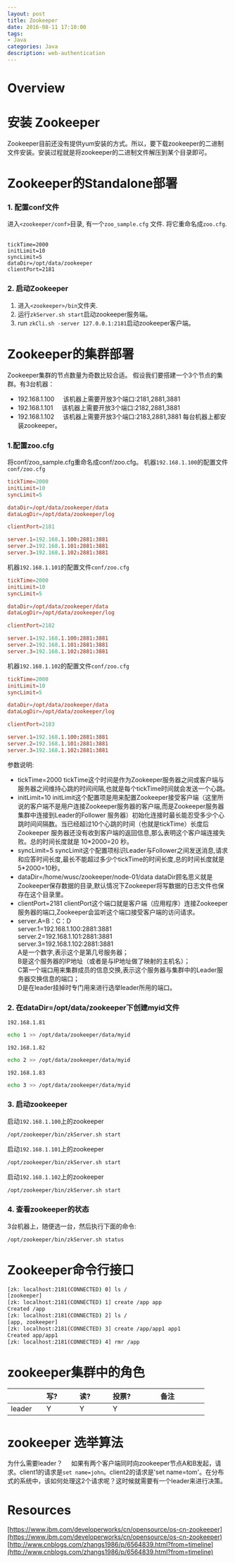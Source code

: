 ```yaml
---
layout: post
title: Zookeeper
date: 2016-08-11 17:10:00
tags:
- Java
categories: Java
description: web-authentication
---
```


# Overview               

# 安装 Zookeeper
Zookeeper目前还没有提供yum安装的方式。所以，要下载zookeeper的二进制文件安装。安装过程就是将zookeeper的二进制文件解压到某个目录即可。


# Zookeeper的Standalone部署
### 1. 配置conf文件
进入`<zookeeper/conf>`目录, 有一个`zoo_sample.cfg` 文件. 将它重命名成`zoo.cfg`.        
```text
tickTime=2000
initLimit=10
syncLimit=5
dataDir=/opt/data/zookeeper
clientPort=2181
```
### 2. 启动Zookeeper
1. 进入`<zookeeper>/bin`文件夹.    
2. 运行`zkServer.sh start`启动zookeeper服务端。    
3. run `zkCli.sh -server 127.0.0.1:2181`启动zookeeper客户端。

# Zookeeper的集群部署
Zookeeper集群的节点数量为奇数比较合适。
假设我们要搭建一个3个节点的集群。有3台机器：
* 192.168.1.100     该机器上需要开放3个端口:2181,2881,3881
* 192.168.1.101     该机器上需要开放3个端口:2182,2881,3881
* 192.168.1.102     该机器上需要开放3个端口:2183,2881,3881
每台机器上都安装zookeeper。

### 1.配置zoo.cfg
将conf/zoo_sample.cfg重命名成conf/zoo.cfg。
机器`192.168.1.100`的配置文件`conf/zoo.cfg`    
```conf
tickTime=2000
initLimit=10
syncLimit=5

dataDir=/opt/data/zookeeper/data
dataLogDir=/opt/data/zookeeper/log

clientPort=2181

server.1=192.168.1.100:2881:3881
server.2=192.168.1.101:2881:3881
server.3=192.168.1.102:2881:3881
```

机器`192.168.1.101`的配置文件`conf/zoo.cfg`    
```conf
tickTime=2000
initLimit=10
syncLimit=5

dataDir=/opt/data/zookeeper/data
dataLogDir=/opt/data/zookeeper/log

clientPort=2182

server.1=192.168.1.100:2881:3881
server.2=192.168.1.101:2881:3881
server.3=192.168.1.102:2881:3881
```

机器`192.168.1.102`的配置文件`conf/zoo.cfg`    
```conf
tickTime=2000
initLimit=10
syncLimit=5

dataDir=/opt/data/zookeeper/data
dataLogDir=/opt/data/zookeeper/log

clientPort=2183

server.1=192.168.1.100:2881:3881
server.2=192.168.1.101:2881:3881
server.3=192.168.1.102:2881:3881
```

参数说明:
* tickTime=2000
tickTime这个时间是作为Zookeeper服务器之间或客户端与服务器之间维持心跳的时间间隔,也就是每个tickTime时间就会发送一个心跳。
* initLimit=10
initLimit这个配置项是用来配置Zookeeper接受客户端（这里所说的客户端不是用户连接Zookeeper服务器的客户端,而是Zookeeper服务器集群中连接到Leader的Follower 服务器）初始化连接时最长能忍受多少个心跳时间间隔数。当已经超过10个心跳的时间（也就是tickTime）长度后 Zookeeper 服务器还没有收到客户端的返回信息,那么表明这个客户端连接失败。总的时间长度就是 10*2000=20 秒。
* syncLimit=5
syncLimit这个配置项标识Leader与Follower之间发送消息,请求和应答时间长度,最长不能超过多少个tickTime的时间长度,总的时间长度就是5*2000=10秒。
* dataDir=/home/wusc/zookeeper/node-01/data
dataDir顾名思义就是Zookeeper保存数据的目录,默认情况下Zookeeper将写数据的日志文件也保存在这个目录里。
* clientPort=2181
clientPort这个端口就是客户端（应用程序）连接Zookeeper服务器的端口,Zookeeper会监听这个端口接受客户端的访问请求。
* server.A=B：C：D    
server.1=192.168.1.100:2881:3881    
server.2=192.168.1.101:2881:3881    
server.3=192.168.1.102:2881:3881    
A是一个数字,表示这个是第几号服务器；    
B是这个服务器的IP地址（或者是与IP地址做了映射的主机名）；    
C第一个端口用来集群成员的信息交换,表示这个服务器与集群中的Leader服务器交换信息的端口；    
D是在leader挂掉时专门用来进行选举leader所用的端口。    

### 2. 在dataDir=/opt/data/zookeeper下创建myid文件
`192.168.1.81`
```bash
echo 1 >> /opt/data/zookeeper/data/myid 
```
`192.168.1.82`
```bash
echo 2 >> /opt/data/zookeeper/data/myid 
```
`192.168.1.83`
```bash
echo 3 >> /opt/data/zookeeper/data/myid 
```
### 3. 启动zookeeper
启动`192.168.1.100`上的zookeeper
```bash
/opt/zookeeper/bin/zkServer.sh start
```
启动`192.168.1.101`上的zookeeper
```bash
/opt/zookeeper/bin/zkServer.sh start
```
启动`192.168.1.102`上的zookeeper
```bash
/opt/zookeeper/bin/zkServer.sh start
```

### 4. 查看zookeeper的状态
3台机器上，随便选一台，然后执行下面的命令:
```bash
/opt/zookeeper/bin/zkServer.sh status
```

# Zookeeper命令行接口
```bash
[zk: localhost:2181(CONNECTED) 0] ls /
[zookeeper]
[zk: localhost:2181(CONNECTED) 1] create /app app
Created /app
[zk: localhost:2181(CONNECTED) 2] ls /
[app, zookeeper]
[zk: localhost:2181(CONNECTED) 3] create /app/app1 app1
Created app/app1
[zk: localhost:2181(CONNECTED) 4] rmr /app
```
# zookeeper集群中的角色
|             | 写?         | 读?           | 投票?              | 备注                |
| ----------- | ----------- | ------------ | ------------------ | ------------------ |
| leader      | Y           | Y            | Y                  |                    |






# zookeeper 选举算法

为什么需要leader？    
如果有两个客户端同时向zookeeper节点A和B发起，请求。client1的请求是`set name=john`。client2的请求是'set name=tom'。在分布式的系统中，该如何处理这2个请求呢？这时候就需要有一个leader来进行决策。









# Resources

[https://www.ibm.com/developerworks/cn/opensource/os-cn-zookeeper](https://www.ibm.com/developerworks/cn/opensource/os-cn-zookeeper)
[http://www.cnblogs.com/zhangs1986/p/6564839.html?from=timeline](http://www.cnblogs.com/zhangs1986/p/6564839.html?from=timeline)
